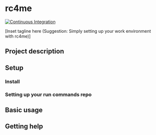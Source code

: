 # rc4me

[![Continuous Integration](https://github.com/wiggums-analytics/rc4me/actions/workflows/ci.yml/badge.svg)](https://github.com/wiggums-analytics/rc4me/actions/workflows/ci.yml)

[Inset tagline here (Suggestion: Simply setting up your work environment with rc4me)]

## Project description

## Setup

### Install

### Setting up your run commands repo

## Basic usage

## Getting help
